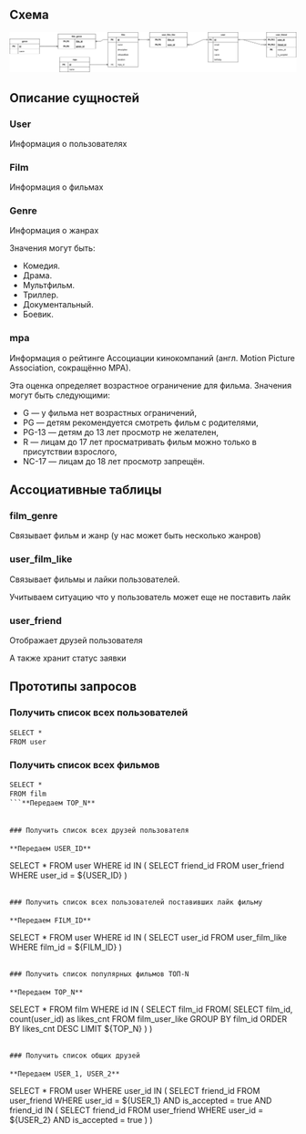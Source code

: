 ## Схема

![Схема БД](./pavpar_filmorate.png)

## Описание сущностей

### User

Информация о пользователях

### Film

Информация о фильмах

### Genre

Информация о жанрах

Значения могут быть:

- Комедия.
- Драма.
- Мультфильм.
- Триллер.
- Документальный.
- Боевик.

### mpa

Информация о рейтинге Ассоциации кинокомпаний (англ. Motion Picture Association, сокращённо МРА).

Эта оценка определяет возрастное ограничение для фильма. Значения могут быть следующими:

- G — у фильма нет возрастных ограничений,
- PG — детям рекомендуется смотреть фильм с родителями,
- PG-13 — детям до 13 лет просмотр не желателен,
- R — лицам до 17 лет просматривать фильм можно только в присутствии взрослого,
- NC-17 — лицам до 18 лет просмотр запрещён.

## Ассоциативные таблицы

### film_genre

Связывает фильм и жанр (у нас может быть несколько жанров)

### user_film_like

Связывает фильмы и лайки пользователей.

Учитываем ситуацию что у пользователь может еще не поставить лайк

### user_friend

Отображает друзей пользователя

А также хранит статус заявки

## Прототипы запросов

### Получить список всех пользователей

```
SELECT *
FROM user
```

### Получить список всех фильмов

```
SELECT *
FROM film
```**Передаем TOP_N**


### Получить список всех друзей пользователя

**Передаем USER_ID**

```

SELECT *
FROM user
WHERE id IN (
SELECT friend_id
FROM user_friend
WHERE user_id = ${USER_ID}
)

```

### Получить список всех пользователей поставивших лайк фильму

**Передаем FILM_ID**

```

SELECT *
FROM user
WHERE id IN (
SELECT user_id
FROM user_film_like
WHERE film_id = ${FILM_ID}
)

```

### Получить список популярных фильмов ТОП-N

**Передаем TOP_N**

```

SELECT *
FROM film
WHERE id IN (
SELECT film_id
FROM(
SELECT film_id, count(user_id) as likes_cnt
FROM film_user_like
GROUP BY film_id
ORDER BY likes_cnt DESC
LIMIT ${TOP_N}
)
)

```

### Получить список общих друзей

**Передаем USER_1, USER_2**

```

SELECT *
FROM user
WHERE user_id IN (
SELECT friend_id
FROM user_friend
WHERE user_id = ${USER_1} AND is_accepted = true
AND friend_id IN (
SELECT friend_id
FROM user_friend
WHERE user_id = ${USER_2} AND is_accepted = true
)
)

```
